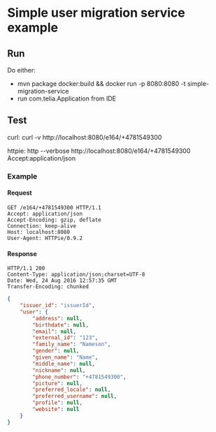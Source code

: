 # Simple user migration service example

## Run
Do either:
* mvn package docker:build && docker run -p 8080:8080 -t simple-migration-service 
* run com.telia.Application from IDE

## Test
curl: curl -v http://localhost:8080/e164/+4781549300

httpie: http --verbose http://localhost:8080/e164/+4781549300 Accept:application/json
  
### Example
#### Request
```
GET /e164/+4781549300 HTTP/1.1
Accept: application/json
Accept-Encoding: gzip, deflate
Connection: keep-alive
Host: localhost:8080
User-Agent: HTTPie/0.9.2
```

#### Response
```
HTTP/1.1 200 
Content-Type: application/json;charset=UTF-8
Date: Wed, 24 Aug 2016 12:57:35 GMT
Transfer-Encoding: chunked
```
```json
{
    "issuer_id": "issuerId", 
    "user": {
        "address": null, 
        "birthdate": null, 
        "email": null, 
        "external_id": "123", 
        "family_name": "Nameson", 
        "gender": null, 
        "given_name": "Name", 
        "middle_name": null, 
        "nickname": null, 
        "phone_number": "+4781549300", 
        "picture": null, 
        "preferred_locale": null, 
        "preferred_username": null, 
        "profile": null, 
        "website": null
    }
}
```
